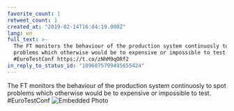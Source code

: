 ```yaml
---
favorite_count: 1
retweet_count: 1
created_at: "2019-02-14T16:04:19.000Z"
lang: en
full_text: >-
  The FT monitors the behaviour of the production system continuosly to spot
  problems which otherwise would be to expensive or impossible to test.
  #EuroTestConf https://t.co/zNhM9qORf2
in_reply_to_status_id: "1096075799495655424"
---
```


The FT monitors the behaviour of the production system continuosly to spot
problems which otherwise would be to expensive or impossible to test.
#EuroTestConf
![Embedded Photo](https://twitter-media-coderbyheart.s3.eu-north-1.amazonaws.com/1096077685523181568-DzYM1rkXQAMnHu1.jpg)
